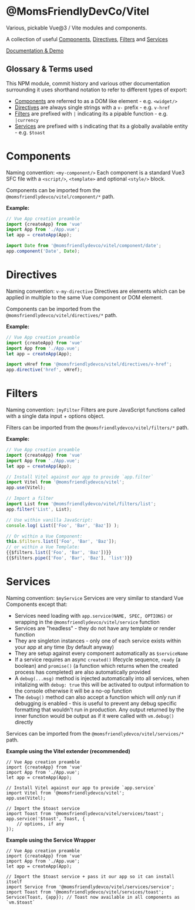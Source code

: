 @MomsFriendlyDevCo/Vitel
========================
Various, pickable Vue@3 / Vite modules and components.

A collection of useful [Components](#components), [Directives](#directives), [Filters](#filters) and [Services](#services)

[Documentation & Demo](https://momsfriendlydevco.github.io/Vitel/)


Glossary & Terms used
---------------------
This NPM module, commit history and various other documentation surrounding it uses shorthand notation to refer to different types of export:

* [Components](#components) are referred to as a DOM like element - e.g. `<widget/>`
* [Directives](#directives) are always single strings with a `v-` prefix - e.g. `v-href`
* [Filters](#filters) are prefixed with `|` indicating its a pipable function - e.g. `|currency`
* [Services](#services) are prefixed with `$` indicating that its a globally available entity - e.g. `$toast`


Components
==========
Naming convention: `<my-component/>`
Each component is a standard Vue3 SFC file with a `<script/>`, `<template>` and optional `<style/>` block.

Components can be imported from the `@momsfriendlydevco/vitel/component/*` path.

**Example:**
```javascript
// Vue App creation preamble
import {createApp} from 'vue'
import App from './App.vue';
let app = createApp(App);

import Date from '@momsfriendlydevco/vitel/component/date';
app.component('Date', Date);
```


Directives
==========
Naming convention: `v-my-directive`
Directives are elements which can be applied in multiple to the same Vue component or DOM element.

Components can be imported from the `@momsfriendlydevco/vitel/directives/*` path.

**Example:**
```javascript
// Vue App creation preamble
import {createApp} from 'vue'
import App from './App.vue';
let app = createApp(App);

import vHref from '@momsfriendlydevco/vitel/directives/v-href';
app.directive('href', vHref);
```


Filters
=======
Naming convention: `|myFilter`
Filters are pure JavaScript functions called with a single data input + options object.

Filters can be imported from the `@momsfriendlydevco/vitel/filters/*` path.

**Example:**
```javascript
// Vue App creation preamble
import {createApp} from 'vue'
import App from './App.vue';
let app = createApp(App);

// Install Vitel against our app to provide `app.filter`
import Vitel from '@momsfriendlydevco/vitel';
app.use(Vitel);

// Import a filter
import List from '@momsfriendlydevco/vitel/filters/list';
app.filter('List', List);

// Use within vanilla JavaScript:
console.log( List(['Foo', 'Bar', 'Baz']) );

// Or within a Vue Component:
this.$filters.list(['Foo', 'Bar', 'Baz']);
// or within a Vue Template:
{{$filters.list(['Foo', 'Bar', 'Baz'])}}
{{$filters.pipe(['Foo', 'Bar', 'Baz'], 'list')}}
```


Services
========
Naming convention: `$myService`
Services are very similar to standard Vue Components except that:

* Services need loading with `app.service(NAME, SPEC, OPTIONS)` or wrapping in the `@momsfriendlydevco/vitel/service` function
* Services are "headless" - they do not have any template or render function
* They are singleton instances - only one of each service exists within your app at any time (by default anyway)
* They are setup against every component automatically as `$serviceName`
* If a service requires an async `created()` lifecycle sequence, `ready` (a boolean) and `promise()` (a function which returns when the created process has completed) are also automatically provided
* A `debug(...msg)` method is injected automatically into all services, when initalizing with `debug: true` this will be activated to output information to the console otherwise it will be a no-op function
* The `debug()` method can also accept a function which will _only_ run if debugging is enabled - this is useful to prevent any debug specific formatting that wouldn't run in production. Any output returned by the inner function would be output as if it were called with `vm.debug()` directly

Services can be imported from the `@momsfriendlydevco/vitel/services/*` path.

**Example using the Vitel extender (recommended)**
```javasript
// Vue App creation preamble
import {createApp} from 'vue'
import App from './App.vue';
let app = createApp(App);

// Install Vitel against our app to provide `app.service`
import Vitel from '@momsfriendlydevco/vitel';
app.use(Vitel);

// Import the $toast service
import Toast from '@momsfriendlydevco/vitel/services/toast';
app.service('$toast', Toast, {
    // options, if any
});
```

**Example using the Service Wrapper**
```javasript
// Vue App creation preamble
import {createApp} from 'vue'
import App from './App.vue';
let app = createApp(App);

// Import the $toast service + pass it our app so it can install itself
import Service from '@momsfriendlydevco/vitel/services/service';
import Toast from '@momsfriendlydevco/vitel/services/toast';
Service(Toast, {app}); // Toast now available in all components as `vm.$toast`
```
